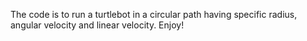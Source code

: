The code is to run a turtlebot in a circular path having specific radius, angular velocity and linear velocity. Enjoy!
